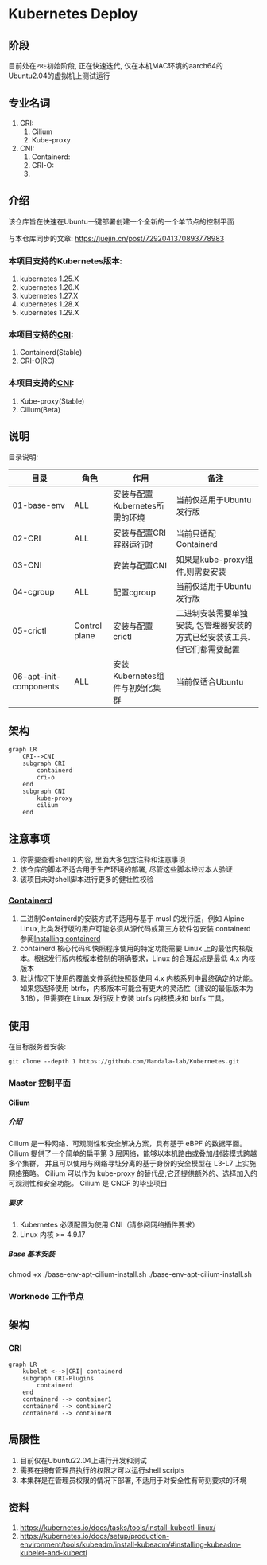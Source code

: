 # Kubernetes Deploy

## 阶段
目前处在`PRE`初始阶段, 正在快速迭代, 仅在本机MAC环境的aarch64的Ubuntu2.04的虚拟机上测试运行

## 专业名词
1. CRI:
   1. Cilium
   2. Kube-proxy
2. CNI:
   1. Containerd: 
   2. CRI-O:
   3. 

## 介绍
该仓库旨在快速在Ubuntu一键部署创建一个全新的一个单节点的控制平面

与本仓库同步的文章: https://juejin.cn/post/7292041370893778983

### 本项目支持的Kubernetes版本:
1. kubernetes 1.25.X
2. kubernetes 1.26.X
3. kubernetes 1.27.X
4. kubernetes 1.28.X
5. kubernetes 1.29.X

### 本项目支持的[CRI]():
1. Containerd(Stable)
2. CRI-O(RC)

### 本项目支持的[CNI](https://kubernetes.io/docs/concepts/cluster-administration/addons/#networking-and-network-policy):
1. Kube-proxy(Stable)
2. Cilium(Beta)

## 说明
目录说明:

| 目录                     | 角色            | 作用                   | 备注                                      |
|------------------------|---------------|----------------------|-----------------------------------------|
| 01-base-env            | ALL           | 安装与配置Kubernetes所需的环境 | 当前仅适用于Ubuntu发行版                         |
| 02-CRI                 | ALL           | 安装与配置CRI容器运行时        | 当前只适配Containerd                         |
| 03-CNI                 |               | 安装与配置CNI             | 如果是kube-proxy组件,则需要安装                   |
| 04-cgroup              | ALL           | 配置cgroup             | 当前仅适用于Ubuntu发行版                         |
| 05-crictl              | Control plane | 安装与配置crictl          | 二进制安装需要单独安装, 包管理器安装的方式已经安装该工具. 但它们都需要配置 |
| 06-apt-init-components | ALL           | 安装Kubernetes组件与初始化集群 | 当前仅适合Ubuntu                             |

## 架构
```mermaid
graph LR
    CRI-->CNI
    subgraph CRI
        containerd
        cri-o
    end
    subgraph CNI
        kube-proxy
        cilium
    end
```

## 注意事项
1. 你需要查看shell的内容, 里面大多包含注释和注意事项
2. 该仓库的脚本不适合用于生产环境的部署, 尽管这些脚本经过本人验证
3. 该项目未对shell脚本进行更多的健壮性校验

### [Containerd](https://github.com/containerd/containerd/tree/main?tab=readme-ov-file#runtime-requirements)
1. 二进制Containerd的安装方式不适用与基于 musl 的发行版，例如 Alpine Linux,此类发行版的用户可能必须从源代码或第三方软件包安装 containerd
参阅[Installing containerd](https://github.com/containerd/containerd/blob/main/docs/getting-started.md)
2. containerd 核心代码和快照程序使用的特定功能需要 Linux 上的最低内核版本。根据发行版内核版本控制的明确要求，Linux 的合理起点是最低 4.x 内核版本
3. 默认情况下使用的覆盖文件系统快照器使用 4.x 内核系列中最终确定的功能。如果您选择使用 btrfs，内核版本可能会有更大的灵活性（建议的最低版本为 3.18），但需要在 Linux 发行版上安装 btrfs 内核模块和 btrfs 工具。
## 使用

在目标服务器安装:
```shell
git clone --depth 1 https://github.com/Mandala-lab/Kubernetes.git
```

### Master 控制平面
#### Cilium

##### 介绍
Cilium 是一种网络、可观测性和安全解决方案，具有基于 eBPF 的数据平面。
Cilium 提供了一个简单的扁平第 3 层网络，能够以本机路由或叠加/封装模式跨越多个集群，
并且可以使用与网络寻址分离的基于身份的安全模型在 L3-L7 上实施网络策略。
Cilium 可以作为 kube-proxy 的替代品;它还提供额外的、选择加入的可观测性和安全功能。
Cilium 是 CNCF 的毕业项目

##### 要求
1. Kubernetes 必须配置为使用 CNI（请参阅网络插件要求）
2. Linux 内核 >= 4.9.17

##### Base 基本安装
chmod +x ./base-env-apt-cilium-install.sh
./base-env-apt-cilium-install.sh

### Worknode 工作节点


## 架构
### CRI
```mermaid
graph LR
    kubelet <-->|CRI| containerd
    subgraph CRI-Plugins
        containerd
    end
    containerd --> container1
    containerd --> container2
    containerd --> containerN
```

## 局限性
1. 目前仅在Ubuntu22.04上进行开发和测试
2. 需要在拥有管理员执行的权限才可以运行shell scripts
3. 本集群是在管理员权限的情况下部署, 不适用于对安全性有苛刻要求的环境

## 资料
1. https://kubernetes.io/docs/tasks/tools/install-kubectl-linux/
2. https://kubernetes.io/docs/setup/production-environment/tools/kubeadm/install-kubeadm/#installing-kubeadm-kubelet-and-kubectl
